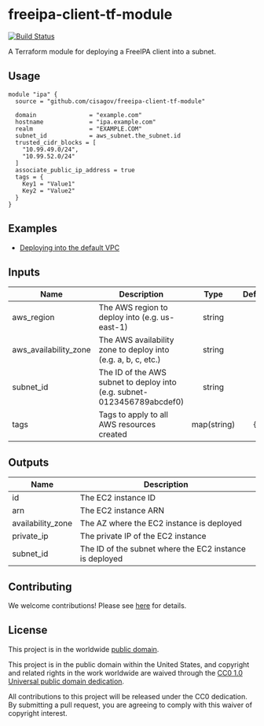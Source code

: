 # freeipa-client-tf-module #

[![Build Status](https://travis-ci.com/cisagov/freeipa-client-tf-module.svg?branch=develop)](https://travis-ci.com/cisagov/freeipa-client-tf-module)

A Terraform module for deploying a FreeIPA client into a subnet.

## Usage ##

```hcl
module "ipa" {
  source = "github.com/cisagov/freeipa-client-tf-module"

  domain               = "example.com"
  hostname             = "ipa.example.com"
  realm                = "EXAMPLE.COM"
  subnet_id            = aws_subnet.the_subnet.id
  trusted_cidr_blocks = [
    "10.99.49.0/24",
    "10.99.52.0/24"
  ]
  associate_public_ip_address = true
  tags = {
    Key1 = "Value1"
    Key2 = "Value2"
  }
}
```

## Examples ##

* [Deploying into the default VPC](https://github.com/cisagov/freeipa-client-tf-module/tree/develop/examples/default_vpc)

## Inputs ##

| Name | Description | Type | Default | Required |
|------|-------------|:----:|:-------:|:--------:|
| aws_region | The AWS region to deploy into (e.g. us-east-1) | string | | yes |
| aws_availability_zone | The AWS availability zone to deploy into (e.g. a, b, c, etc.) | string | | yes |
| subnet_id | The ID of the AWS subnet to deploy into (e.g. subnet-0123456789abcdef0) | string | | yes |
| tags | Tags to apply to all AWS resources created | map(string) | `{}` | no |

## Outputs ##

| Name | Description |
|------|-------------|
| id | The EC2 instance ID |
| arn | The EC2 instance ARN |
| availability_zone | The AZ where the EC2 instance is deployed |
| private_ip | The private IP of the EC2 instance |
| subnet_id | The ID of the subnet where the EC2 instance is deployed |

## Contributing ##

We welcome contributions!  Please see [here](CONTRIBUTING.md) for
details.

## License ##

This project is in the worldwide [public domain](LICENSE).

This project is in the public domain within the United States, and
copyright and related rights in the work worldwide are waived through
the [CC0 1.0 Universal public domain
dedication](https://creativecommons.org/publicdomain/zero/1.0/).

All contributions to this project will be released under the CC0
dedication. By submitting a pull request, you are agreeing to comply
with this waiver of copyright interest.
